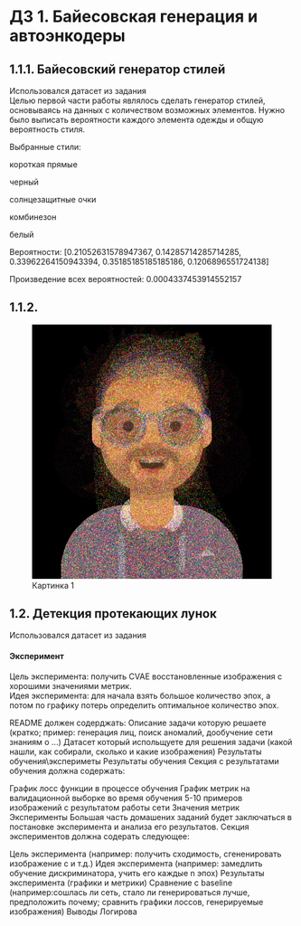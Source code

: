 # ДЗ 1. Байесовская генерация и автоэнкодеры   
## 1.1.1. Байесовский генератор стилей   
Использовался датасет из задания   
Целью первой части работы являлось сделать генератор стилей, основываясь на данных с количеством возможных элементов. Нужно было выписать вероятности каждого элемента одежды и общую вероятность стиля.   

Выбранные стили:   

короткая прямые   

черный   

солнцезащитные очки   

комбинезон   

белый   

Вероятности: [0.21052631578947367, 0.14285714285714285, 0.33962264150943394, 0.35185185185185186, 0.1206896551724138]   

Произведение всех вероятностей: 0.0004337453914552157   

## 1.1.2.  
<figure>
  <img
  src="https://github.com/Uberwald/GAN_study/blob/main/HW1/1.2.Picture/1.png"
  alt="Картинка 1">
  <figcaption>Картинка 1</figcaption>
</figure>





## 1.2. Детекция протекающих лунок   
Использовался датасет из задания   

#### Эксперимент   
Цель эксперимента: получить CVAE восстановленные изображения с хорошими значениями метрик.   
Идея эксперимента: для начала взять большое количество эпох, а потом по графику потерь определить оптимальное количество эпох.   


README должен содерджать:
Описание задачи которую решаете (кратко; пример: генерация лиц, поиск аномалий, дообучение сети знаниям о ...)
Датасет который испольщуете для решения задачи (какой нашли, как собирали, сколько и какие изображения)
Результаты обучения\экспериметы
Результаты обучения
Секция с результатами обучения должна содержать:

График лосс функции в процессе обучения
График метрик на валидационной выборке во время обучения
5-10 примеров изображений с результатом работы сети
Значения метрик
Эксперименты
Большая часть домашених заданий будет заключаться в постановке эксперимента и анализа его результатов. Секция экспериментов должна содерать следующее:

Цель эксперимента (например: получить сходимость, сгененировать изображение с и т.д.)
Идея эксперимента (например: замедлить обучение дискриминатора, учить его каждые n эпох)
Результаты эксперимента (графики и метрики)
Сравнение с baseline (например:сошлась ли сеть, стало ли генерироваться лучше, предположить почему; сравнить графики лоссов, генерируемые изображения)
Выводы
Логирова
